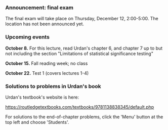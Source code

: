 

### Announcement:  final exam

The final exam will take place on Thursday, December 12, 2:00-5:00.  The location has not been announced yet.


### Upcoming events

**October 8.** For this lecture, read Urdan's chapter 6, and chapter 7 up to but not including the section "Limitations of statistical significance testing"

**October 15.** Fall reading week; no class

**October 22.**  Test 1 (covers lectures 1-4)


### Solutions to problems in Urdan's book

Urdan's textbook's website is here:

https://routledgetextbooks.com/textbooks/9781138838345/default.php

For solutions to the end-of-chapter problems, click the 'Menu' button at the top left and choose 'Students'.
